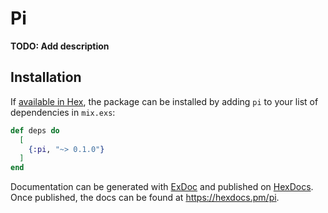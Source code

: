 # Pi

**TODO: Add description**

## Installation

If [available in Hex](https://hex.pm/docs/publish), the package can be installed
by adding `pi` to your list of dependencies in `mix.exs`:

```elixir
def deps do
  [
    {:pi, "~> 0.1.0"}
  ]
end
```

Documentation can be generated with [ExDoc](https://github.com/elixir-lang/ex_doc)
and published on [HexDocs](https://hexdocs.pm). Once published, the docs can
be found at <https://hexdocs.pm/pi>.

